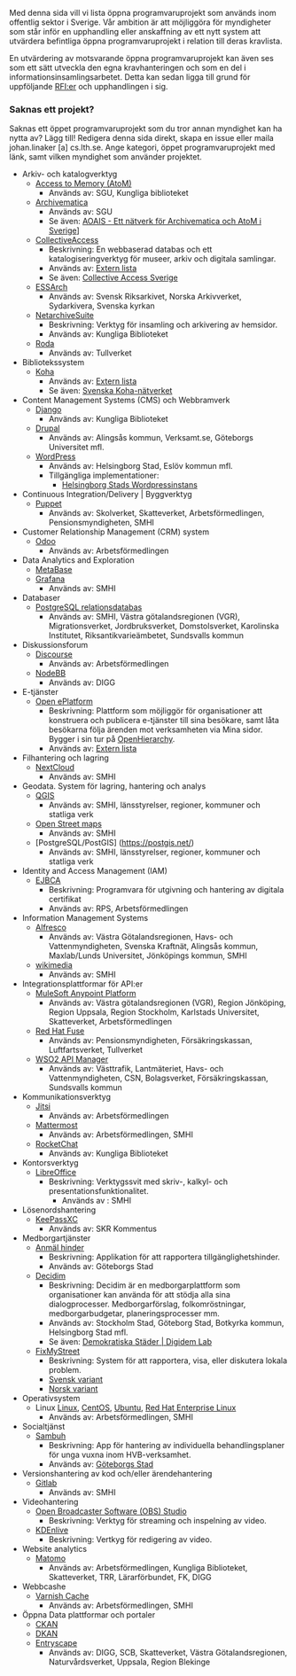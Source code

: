 Med denna sida vill vi lista öppna programvaruprojekt som används inom offentlig sektor i Sverige. Vår ambition är att möjliggöra för myndigheter som står inför en upphandling eller anskaffning av ett nytt system att utvärdera befintliga öppna programvaruprojekt i relation till deras kravlista. 

En utvärdering av motsvarande öppna programvaruprojekt kan även ses som ett sätt utveckla den egna kravhanteringen och som en del i informationsinsamlingsarbetet. Detta kan sedan ligga till grund för uppföljande [RFI:er](https://www.upphandlingsmyndigheten.se/inkopsprocessen/forbered-upphandling/tidig-dialog/request-for-information-rfi-och-extern-remiss?_t_hit.id=Boilerplate_Episerver_Features_EpiserverFind_Models_EpiserverFindDocument/695_sv&_t_q=request%20for%20information) och upphandlingen i sig.

### Saknas ett projekt?

Saknas ett öppet programvaruprojekt som du tror annan myndighet kan ha nytta av? Lägg till! Redigera denna sida direkt, skapa en issue eller maila johan.linaker [a] cs.lth.se. Ange kategori, öppet programvaruprojekt med länk, samt vilken myndighet som använder projektet.
* Arkiv- och katalogverktyg
    * [Access to Memory (AtoM)](https://www.accesstomemory.org/en/)
        * Används av: SGU, Kungliga biblioteket 
    * [Archivematica](https://www.archivematica.org/en/)
        * Används av: SGU
        * Se även: [AOAIS - Ett nätverk för Archivematica och AtoM i Sverige](https://www.archivematica.org/en/)]
    * [CollectiveAccess](https://collectiveaccess.org/)
        * Beskrivning: En webbaserad databas och ett katalogiseringverktyg för museer, arkiv och digitala samlingar.
        * Används av: [Extern lista](https://casverige.wordpress.com/vi-anvander-ca/)
        * Se även: [Collective Access Sverige](https://casverige.wordpress.com/)
    * [ESSArch](https://www.essarch.org/)
        * Används av: Svensk Riksarkivet, Norska Arkivverket, Sydarkivera, Svenska kyrkan
    * [NetarchiveSuite](https://sbforge.org/display/NAS/NetarchiveSuite)
        * Beskrivning: Verktyg för insamling och arkivering av hemsidor.
        * Används av: Kungliga Biblioteket
    * [Roda](https://www.roda-community.org/#welcome)
        * Används av: Tullverket
* Bibliotekssystem
    * [Koha](https://koha-community.org/)
        * Används av: [Extern lista](https://koha.se/en/medlemmar/)
        * Se även: [Svenska Koha-nätverket](https://koha.se/en/)
* Content Management Systems (CMS) och Webbramverk
    * [Django](https://www.djangoproject.com/)
        * Används av: Kungliga Biblioteket
    * [Drupal](https://www.drupal.org/)
        * Används av: Alingsås kommun, Verksamt.se, Göteborgs Universitet mfl.
    * [WordPress](https://wordpress.org/)
        * Används av: Helsingborg Stad, Eslöv kommun mfl.
        * Tillgängliga implementationer:
            * [Helsingborg Stads Wordpressinstans](https://github.com/helsingborg-stad/Municipio-boilerplate)
* Continuous Integration/Delivery | Byggverktyg
    * [Puppet](https://puppetlabs.com)
        * Används av: Skolverket, Skatteverket, Arbetsförmedlingen, Pensionsmyndigheten, SMHI
* Customer Relationship Management (CRM) system
    * [Odoo](https://www.odoo.com/)  
        * Används av: Arbetsförmedlingen
* Data Analytics and Exploration
    * [MetaBase](https://www.metabase.com/)
    * [Grafana](https://github.com/grafana/grafana)
        * Används av: SMHI
* Databaser
    * [PostgreSQL relationsdatabas](http://postgresql.org)
        * Används av: SMHI, Västra götalandsregionen (VGR), Migrationsverket, Jordbruksverket, Domstolsverket, Karolinska Institutet, Riksantikvarieämbetet, Sundsvalls kommun
* Diskussionsforum
    * [Discourse](https://www.discourse.org/)  
        * Används av: Arbetsförmedlingen
    * [NodeBB](https://nodebb.org/)
        * Används av: DIGG
* E-tjänster
    * [Open ePlatform](http://www.oeplatform.org/)
        * Beskrivning: Plattform som möjliggör för organisationer att konstruera och publicera e-tjänster till sina besökare, samt låta besökarna följa ärenden mot verksamheten via Mina sidor. Bygger i sin tur på [OpenHierarchy](http://openhierarchy.org/).
        * Används av: [Extern lista](http://www.oeplatform.org/omplattformen)
* Filhantering och lagring
    * [NextCloud](https://github.com/nextcloud)
        * Används av: SMHI
* Geodata. System för lagring, hantering och analys
    * [QGIS](https://www.qgis.org/en/site/)
        * Används av: SMHI, länsstyrelser, regioner, kommuner och statliga verk
    * [Open Street maps](https://wiki.openstreetmap.org/wiki/API)
        * Används av: SMHI
    * [PostgreSQL/PostGIS] (https://postgis.net/)
        * Används av: SMHI, länsstyrelser, regioner, kommuner och statliga verk
* Identity and Access Management (IAM)
    * [EJBCA](https://www.ejbca.org/)
        * Beskrivning: Programvara för utgivning och hantering av digitala certifikat
        * Används av: RPS, Arbetsförmedlingen
* Information Management Systems
    * [Alfresco](https://www.alfresco.com/ecm-software/alfresco-community-editions)
        * Används av: Västra Götalandsregionen, Havs- och Vattenmyndigheten, Svenska Kraftnät, Alingsås kommun, Maxlab/Lunds Universitet, Jönköpings kommun, SMHI
    * [wikimedia](https://www.mediawiki.org/wiki/MediaWiki)
        * Används av: SMHI
* Integrationsplattformar för API:er
    * [MuleSoft Anypoint Platform](https://www.mulesoft.com/)
        * Används av: Västra götalandsregionen (VGR), Region Jönköping, Region Uppsala, Region Stockholm, Karlstads Universitet, Skatteverket, Arbetsförmedlingen
    * [Red Hat Fuse](https://www.redhat.com/en/products/integration)
        * Används av: Pensionsmyndigheten, Försäkringskassan, Luftfartsverket, Tullverket
    * [WSO2 API Manager](https://wso2.com/api-management/)
        * Används av: Västtrafik, Lantmäteriet, Havs- och Vattenmyndigheten, CSN, Bolagsverket, Försäkringskassan, Sundsvalls kommun
* Kommunikationsverktyg
    * [Jitsi](https://jitsi.org/)
        * Används av: Arbetsförmedlingen
    * [Mattermost](https://mattermost.com/community/#tilesSection)
        * Används av: Arbetsförmedlingen, SMHI
    * [RocketChat](https://rocket.chat/)
        * Används av: Kungliga Biblioteket
* Kontorsverktyg
    * [LibreOffice](https://www.libreoffice.org/)
        * Beskrivning: Verktygssvit med skriv-, kalkyl- och presentationsfunktionalitet.
            * Används av : SMHI
* Lösenordshantering
    * [KeePassXC](https://keepassxc.org/)
        * Används av: SKR Kommentus
* Medborgartjänster
    * [Anmäl hinder](https://github.com/GoteborgsStad/anmalhinder-android)
        * Beskrivning: Applikation för att rapportera tillgänglighetshinder.
        * Används av: Göteborgs Stad
    * [Decidim](https://decidim.org/)
        * Beskrivning: Decidim är en medborgarplattform som organisationer kan använda för att stödja alla sina dialogprocesser. Medborgarförslag, folkomröstningar, medborgarbudgetar, planeringsprocesser mm.
        * Används av: Stockholm Stad, Göteborg Stad, Botkyrka kommun, Helsingborg Stad mfl.
        * Se även: [Demokratiska Städer | Digidem Lab](http://demokratiskastader.se/decidim/)
    * [FixMyStreet](https://github.com/mysociety/fixmystreet)
        * Beskrivning: System för att rapportera, visa, eller diskutera lokala problem.
        * [Svensk variant](https://fixamingata.se/)
        * [Norsk variant](https://www.fiksgatami.no/)
* Operativsystem
    * Linux [Linux](https://www.kernel.org/), [CentOS](https://www.centos.org/), [Ubuntu](https://ubuntu.com/), [Red Hat Enterprise Linux](https://www.redhat.com/en/technologies/linux-platforms/enterprise-linux)
        * Används av: Arbetsförmedlingen, SMHI
* Socialtjänst
    * [Sambuh](https://github.com/GoteborgsStad/boendeprocessAPP)
        * Beskrivning: App för hantering av individuella behandlingsplaner för unga vuxna inom HVB-verksamhet.
        * Används av: [Göteborgs Stad](https://vartgoteborg.se/ovrigt/ny-app-hjalper-unga-pa-stodboende/) 
* Versionshantering av kod och/eller ärendehantering
    * [Gitlab](https://gitlab.com/gitlab-org/gitlab)
        * Används av: SMHI
* Videohantering
    * [Open Broadcaster Software (OBS) Studio](https://obsproject.com/)
        * Beskrivning: Verktyg för streaming och inspelning av video.
    * [KDEnlive](https://kdenlive.org/en/)
        * Beskrivning: Vertkyg för redigering av video.
* Website analytics
    * [Matomo](https://matomo.org/)
        * Används av: Arbetsförmedlingen, Kungliga Biblioteket, Skatteverket, TRR, Lärarförbundet, FK, DIGG
* Webbcashe
    * [Varnish Cache](https://github.com/varnishcache/varnish-cache)
        * Används av: Arbetsförmedlingen, SMHI
* Öppna Data plattformar och portaler
    * [CKAN](https://ckan.org/)
    * [DKAN](https://getdkan.org/)
    * [Entryscape](https://entryscape.com/sv/)
        * Används av: DIGG, SCB, Skatteverket, Västra Götalandsregionen, Naturvårdsverket, Uppsala, Region Blekinge
